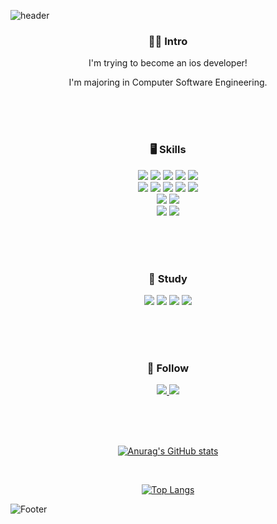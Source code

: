 ![header](https://capsule-render.vercel.app/api?type=waving&color=F5A9F2&height=200&section=header&text=Welcome%20to%20Yecong's%20Space&fontSize=60&animation=fadeIn&fontColor=ffffff)
 
 <h3 align="center">🙋‍♀️ Intro</h3>
 
 <p align="center">
  I'm trying to become an ios developer!
 </p>
 
 <p align="center">
  I'm majoring in Computer Software Engineering.
 </p>
 
 <br><br><br>
 
 <h3 align="center">🖥️ Skills</h3>
 
 <p align="center">
   <img src="https://img.shields.io/badge/C-A8B9CC?style=flat&logo=C&logoColor=white"/>
   <img src="https://img.shields.io/badge/Python-3776AB?style=flat&logo=Python&logoColor=white"/>
   <img src="https://img.shields.io/badge/pandas-150458?style=flat&logo=pandas&logoColor=white"/>
   <img src="https://img.shields.io/badge/Folium-77B829?style=flat&logo=Folium&logoColor=white"/>
   <img src="https://img.shields.io/badge/tensorflow-FF6F00?style=flat&logo=tensorflow&logoColor=white"/>
 
   <br>
 
   <img src="https://img.shields.io/badge/HTML5-1572B6?style=flat&logo=HTML5&logoColor=white"/>
   <img src="https://img.shields.io/badge/CSS3-E34F26?style=flat&logo=CSS3&logoColor=white"/>
   <img src="https://img.shields.io/badge/JavaScript-F7DF1E?style=flat&logo=JavaScript&logoColor=white"/>
   <img src="https://img.shields.io/badge/Vue.js-4FC08D?style=flat&logo=Vue.js&logoColor=white"/>
   <img src="https://img.shields.io/badge/Vuetify-1867C0?style=flat&logo=Vuetify&logoColor=white"/>
 
   <br>
 
   <img src="https://img.shields.io/badge/Oracle-F80000?style=flat&logo=Oracle&logoColor=white"/>
   <img src="https://img.shields.io/badge/MySQL-4479A1?style=flat&logo=MySQL&logoColor=white"/>
 
   <br>
 
   <img src="https://img.shields.io/badge/Arduino-00979D?style=flat&logo=Arduino&logoColor=white"/>
   <img src="https://img.shields.io/badge/amazonaws-527FFF?style=flat&logo=amazon&logoColor=white"/>
 </p>
 
 <br><br><br>
 
 <h3 align="center">📖 Study</h3>
 
 <p align="center">
   <img src="https://img.shields.io/badge/React-61DAFB?style=flat&logo=React&logoColor=white"/>
   <img src="https://img.shields.io/badge/Spring-6DB33F?style=flat&logo=Spring&logoColor=white"/>
  <img src="https://img.shields.io/badge/Swift-F05138?style=flat&logo=Swift&logoColor=white"/>
  <img src="https://img.shields.io/badge/Figma-F24E1E?style=flat&logo=Figma&logoColor=white"/>
 </p>
 
 <br><br><br>
 
 <h3 align="center">💌 Follow</h3>
 
 <p align="center">
   <a href="https://www.instagram.com/yecong._.stagram/" target="_blank">
    <img src="https://img.shields.io/badge/Instagram-E4405F?style=flat&logo=Instagram&logoColor=white"/>
   </a>
   <a href="https://velog.io/@leeyebeen" target="_blank">
    <img src="https://img.shields.io/badge/Velog-20C997?style=flat&logo=Velog&logoColor=white"/>
   </a>
 </p>
 
 <br><br><br>

 <div align="center">
 
 
  [![Anurag's GitHub stats](https://github-readme-stats.vercel.app/api?username=leeyebeen-dev)](https://github.com/leeyebeen-dev/github-readme-stats)
 
 
 <br> 
 
 
  [![Top Langs](https://github-readme-stats.vercel.app/api/top-langs/?username=leeyebeen-dev&layout=compact)](https://github.com/leeyebeen-dev/github-readme-stats)
 
 
 </div>  


![Footer](https://capsule-render.vercel.app/api?type=waving&color=F6CEF5&height=200&section=footer)
